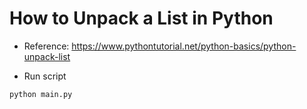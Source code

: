 # How to Unpack a List in Python

- Reference: https://www.pythontutorial.net/python-basics/python-unpack-list

- Run script

```python
python main.py
```
